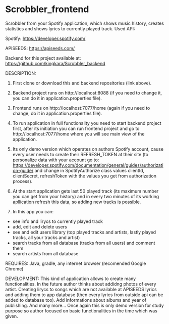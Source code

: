 # Scrobbler_frontend
Scrobbler from your Spotify application, which shows music history, creates statistics and shows lyrics to currently played track. Used API:

Spotify: https://developer.spotify.com/


APISEEDS: https://apiseeds.com/


Backend for this project available at: https://github.com/kingkara/Scrobbler_backend

DESCRIPTION:
1. First clone or download this and backend repositories (link above).

2. Backend project runs on http://localhost:8088 (if you need to change it, you can do it in application.properties file).

3. Frontend runs on http://localhost:7077/home (again if you need to change, do it in application.properties file).

4. To run application in full functionality you need to start backend project first, after its initiation you can run frontend project and
  go to http://localhost:7077/home where you will see main view of the application.
  
5. Its only demo version which operates on authors Spotify account, cause every user needs to create their REFRESH_TOKEN at their site
  (to personalize data with your account go to: https://developer.spotify.com/documentation/general/guides/authorization-guide/
  and change in SpotifyAuthorize class values clientId, clientSecret, refreshToken with the values you get from authorization process).
  
6. At the start application gets last 50 played track (its maximum number you can get from your history) and in every two minutes of its
working apllication refresh this data, so adding new tracks is possible.

7. In this app you can:
- see info and lirycs to currently played track
- add, edit and delete users
- see and edit users library (top played tracks and artists, lastly played tracks, all your tracks and artist)
- search tracks from all database (tracks from all users) and comment them
- search artists from all database


REQUIRES: Java, gradle, any internet browser (recomended Google Chrome)

DEVELOPMENT:
This kind of application allows to create many functionalities. In the future author thinks about addidng photos of every artist.
Creating lirycs to songs which are not available at APISEEDS lyrics and adding them to app database (then every lyrics from outside api can
be added to database too).
Add informations about albums and year of publishing.
And many more... Once again this is only demo version for study purpose so author focused on basic functionalities in the time which was given.
